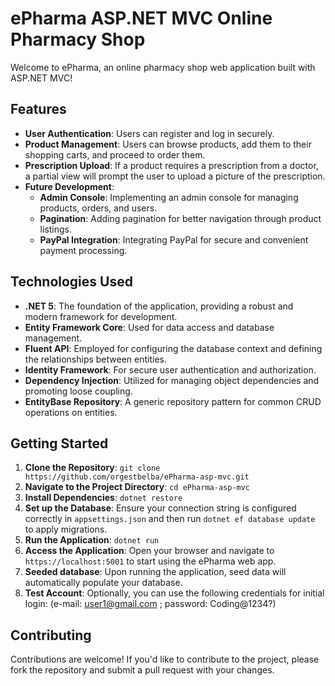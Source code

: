 # ePharma ASP.NET MVC Online Pharmacy Shop

Welcome to ePharma, an online pharmacy shop web application built with ASP.NET MVC!

## Features

- **User Authentication**: Users can register and log in securely.
- **Product Management**: Users can browse products, add them to their shopping carts, and proceed to order them.
- **Prescription Upload**: If a product requires a prescription from a doctor, a partial view will prompt the user to upload a picture of the prescription.
- **Future Development**:
  - **Admin Console**: Implementing an admin console for managing products, orders, and users.
  - **Pagination**: Adding pagination for better navigation through product listings.
  - **PayPal Integration**: Integrating PayPal for secure and convenient payment processing.

## Technologies Used

- **.NET 5**: The foundation of the application, providing a robust and modern framework for development.
- **Entity Framework Core**: Used for data access and database management.
- **Fluent API**: Employed for configuring the database context and defining the relationships between entities.
- **Identity Framework**: For secure user authentication and authorization.
- **Dependency Injection**: Utilized for managing object dependencies and promoting loose coupling.
- **EntityBase Repository**: A generic repository pattern for common CRUD operations on entities.

## Getting Started

1. **Clone the Repository**: `git clone https://github.com/orgestbelba/ePharma-asp-mvc.git`
2. **Navigate to the Project Directory**: `cd ePharma-asp-mvc`
3. **Install Dependencies**: `dotnet restore`
4. **Set up the Database**: Ensure your connection string is configured correctly in `appsettings.json` and then run `dotnet ef database update` to apply migrations.
5. **Run the Application**: `dotnet run`
6. **Access the Application**: Open your browser and navigate to `https://localhost:5001` to start using the ePharma web app.
7. **Seeded database**: Upon running the application, seed data will automatically populate your database.
8. **Test Account**: Optionally, you can use the following credentials for initial login: (e-mail: user1@gmail.com ; password: Coding@1234?)

## Contributing

Contributions are welcome! If you'd like to contribute to the project, please fork the repository and submit a pull request with your changes.

